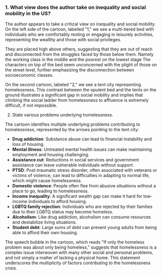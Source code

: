 

### 1. What view does the author take on inequality and social mobility in the US?

The author appears to take a critical view on inequality and social mobility. On the left side of the cartoon, labelled "1," we see a multi-tiered bed with individuals who are comfortably resting or engaging in leisurely activities, representing the wealthy and those with social privileges.

They are placed high above others, suggesting that they are out of reach and disconnected from the struggles faced by those below them. Namely the working class in the middle and the poorest on the lowest stage
The characters on top of the bed seem unconcerned with the plight of those on the street level, further emphasizing the disconnection between socioeconomic classes.




On the second cartoon, labeled "2," we see a tent city representing homelessness. This contrast between the opulent bed and the tents on the ground illustrates a significant gap in social mobility and implies that climbing the social ladder from homelessness to affluence is extremely difficult, if not impossible. 


2. State various problems underlying homelessness.

The cartoon identifies multiple underlying problems contributing to homelessness, represented by the arrows pointing to the tent city:

- **Drug addiction**: Substance abuse can lead to financial instability and loss of housing.
- **Mental illness**: Untreated mental health issues can make maintaining employment and housing challenging.
- **Assistance cut**: Reductions in social services and government assistance can leave vulnerable individuals without support.
- **PTSD**: Post-traumatic stress disorder, often associated with veterans or victims of violence, can lead to difficulties in adapting to normal life, which might cause homelessness.
- **Domestic violence**: People often flee from abusive situations without a place to go, leading to homelessness.
- **Income inequality**: A significant wealth gap can make it hard for low-income individuals to afford housing.
- **LGBTQ family rejection**: Individuals who are rejected by their families due to their LGBTQ status may become homeless.
- **Alcoholism**: Like drug addiction, alcoholism can consume resources and destabilize living situations.
- **Student debt**: Large sums of debt can prevent young adults from being able to afford their own housing.

The speech bubble in the cartoon, which reads "If only the homeless problem was about only being homeless," suggests that homelessness is a complex issue interwoven with many other social and personal problems, and not simply a matter of lacking a physical home. This statement underscores the multiplicity of factors contributing to the homelessness crisis.